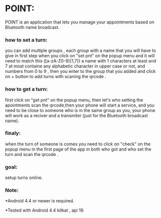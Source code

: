 # POINT:

POINT is an application that lets you manage your appointments based on Bluetooth name broadcast.

### how to set a turn:
you can add multiple groups , each group with a name that you will have to give in first step when you click on "set pnt" on the popup menu and it will need to match this ([a-zA-Z0-9]{1,7}) a name with 1 characters at least and 7 at most containe any alphabetic character in upper case or not, and numbers from 0 to 9 , then you enter to the group that you added and click on + button to add turns with scaning the qrcode .

### how to get a turn:
first click on "get pnt" on the popup menu, then let's who setting the apointments scan the qrcode,then your phone will start a service, and you need to be close to someone who is in the same group as you, your phone will work as a reciver and a transmiter (just for the Bluetooth broadcast name).

### finaly:
when the turn of someone is comes you need to click on "check" on the popup menu in the first page of the app in both who got and who set the turn and scan the qrcode  .  


### goal:
setup turns online.


### Note:

*Android 4.4 or newer is required.

*Tested with Android 4.4 kitkat , api 19.



